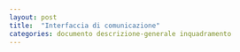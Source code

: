 ```yaml
---
layout: post
title:  "Interfaccia di comunicazione"
categories: documento descrizione-generale inquadramento
---
```

